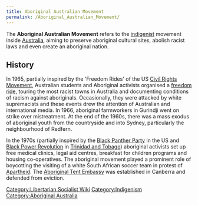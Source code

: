 ```yaml
---
title: Aboriginal Australian Movement
permalink: /Aboriginal_Australian_Movement/
---
```


The **Aboriginal Australian Movement** refers to the
[indigenist](Indigenism.md "wikilink") movement inside
[Australia](Australia.md "wikilink"), aiming to preserve aboriginal
cultural sites, abolish racist laws and even create an aboriginal
nation.

## History

In 1965, partially inspired by the 'Freedom Rides' of the US [Civil
Rights Movement](Civil_Rights_Movement_(USA).md "wikilink"), Australian
students and Aboriginal activists organised a [freedom
ride](Freedom_Ride_(Australia).md "wikilink"), touring the most racist
towns in Australia and documenting conditions of racism against
aboriginals. Occasionally, they were attacked by white supremacists and
these events drew the attention of Australian and international media.
In 1966, aboriginal farmworkers in Gurindji went on strike over
mistreatment. At the end of the 1960s, there was a mass exodus of
aboriginal youth from the countryside and into Sydney, particularly the
neighbourhood of Redfern.

In the 1970s (partially inspired by the [Black Panther
Party](Black_Panther_Party.md "wikilink") in the US and [Black Power
Revolution](Black_Power_Revolution_(Trinidad_and_Tobago).md "wikilink") in
[Trinidad and Tobago](Trinidad_and_Tobago.md "wikilink")) aboriginal
activists set up free medical clinics, legal aid centres, breakfast for
children programs and housing co-operatives. The aboriginal movement
played a prominent role of boycotting the visiting of a white South
African soccer team in protest of
[Apartheid](Apartheid_South_Africa.md "wikilink"). The [Aboriginal Tent
Embassy](Aboriginal_Tent_Embassy.md "wikilink") was established in Canberra
and defended from eviction.

[Category:Libertarian Socialist
Wiki](Category:Libertarian_Socialist_Wiki.md "wikilink")
[Category:Indigenism](Category:Indigenism.md "wikilink")
[Category:Aboriginal
Australia](Category:Aboriginal_Australia.md "wikilink")